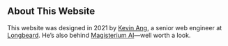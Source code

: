 ## About This Website

This website was designed in 2021 by [Kevin Ang](https://www.kevinang.com/), a senior web engineer at [Longbeard](https://www.longbeard.com/). He’s also behind [Magisterium AI](https://www.magisterium.com/)—well worth a look.




